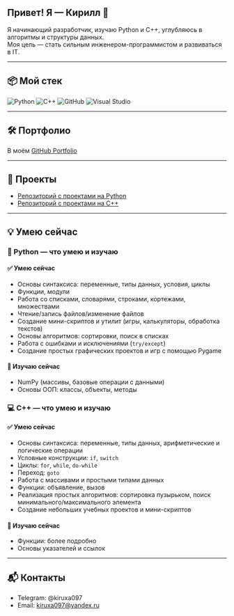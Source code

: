 ## Привет! Я — Кирилл 👋

Я начинающий разработчик, изучаю Python и C++, углубляюсь в алгоритмы и структуры данных.  
Моя цель — стать сильным инженером-программистом и развиваться в IT.

---

## 📦 Мой стек

![Python](https://img.shields.io/badge/Python-3776AB?style=for-the-badge&logo=python&logoColor=white)
![C++](https://img.shields.io/badge/C++-00599C?style=for-the-badge&logo=cplusplus&logoColor=white)
![GitHub](https://img.shields.io/badge/GitHub-181717?style=for-the-badge&logo=github&logoColor=white)
![Visual Studio](https://img.shields.io/badge/Visual_Studio-5C2D91?style=for-the-badge&logo=visual-studio&logoColor=white)

---

## 🛠 Портфолио

В моём [GitHub Portfolio](https://github.com/kiruxa097/my-portfolio)


---

## 📂 Проекты

- [Репозиторий с проектами на Python](https://github.com/kiruxa097/python-projects)
- [Репозиторий с проектами на C++](https://github.com/kiruxa097/cpp-projects)

---

## 💡 Умею сейчас

### 🐍 Python — что умею и изучаю

#### ✅ Умею сейчас
- Основы синтаксиса: переменные, типы данных, условия, циклы  
- Функции, модули 
- Работа со списками, словарями, строками, кортежами, множествами  
- Чтение/запись файлов/изменение файлов
- Создание мини-скриптов и утилит (игры, калькуляторы, обработка текстов)  
- Основы алгоритмов: сортировки, поиск в списках  
- Работа с ошибками и исключениями (`try/except`)
- Создание простых графических проектов и игр с помощью Pygame

#### 🔹 Изучаю сейчас
- NumPy (массивы, базовые операции с данными)  
- Основы ООП: классы, объекты, методы  

### 💻 C++ — что умею и изучаю

#### ✅ Умею сейчас
- Основы синтаксиса: переменные, типы данных, арифметические и логические операции  
- Условные конструкции: `if`, `switch` 
- Циклы: `for`, `while`, `do-while`
- Переход: `goto`
- Работа с массивами и простыми типами данных  
- Функции: объявление, вызов
- Реализация простых алгоритмов: сортировка пузырьком, поиск минимального/максимального элемента  
- Создание небольших учебных проектов и мини-скриптов  

#### 🔹 Изучаю сейчас
- Функции: более подробно
- Основы указателей и ссылок

---

## 📬 Контакты
- Telegram: @kiruxa097
- Email: kiruxa097@yandex.ru
